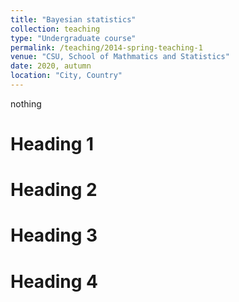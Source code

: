 ```yaml
---
title: "Bayesian statistics"
collection: teaching
type: "Undergraduate course"
permalink: /teaching/2014-spring-teaching-1
venue: "CSU, School of Mathmatics and Statistics"
date: 2020, autumn
location: "City, Country"
---
```


nothing

Heading 1
======

Heading 2
======

Heading 3
======

Heading 4
======
